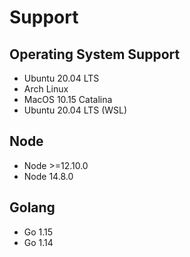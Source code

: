[//]: # "managed by eankeen/globe. don't edit!"

# Support

## Operating System Support

-  Ubuntu 20.04 LTS
-  Arch Linux
-  MacOS 10.15 Catalina
-  Ubuntu 20.04 LTS (WSL)

## Node

-  Node >=12.10.0
-  Node 14.8.0

## Golang

-  Go 1.15
-  Go 1.14
